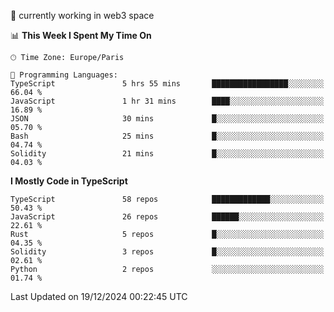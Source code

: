 🔭 currently working in web3 space

<!--START_SECTION:waka-->
📊 **This Week I Spent My Time On** 

```text
🕑︎ Time Zone: Europe/Paris

💬 Programming Languages: 
TypeScript               5 hrs 55 mins       █████████████████░░░░░░░░   66.04 % 
JavaScript               1 hr 31 mins        ████░░░░░░░░░░░░░░░░░░░░░   16.89 % 
JSON                     30 mins             █░░░░░░░░░░░░░░░░░░░░░░░░   05.70 % 
Bash                     25 mins             █░░░░░░░░░░░░░░░░░░░░░░░░   04.74 % 
Solidity                 21 mins             █░░░░░░░░░░░░░░░░░░░░░░░░   04.03 % 
```

**I Mostly Code in TypeScript** 

```text
TypeScript               58 repos            █████████████░░░░░░░░░░░░   50.43 % 
JavaScript               26 repos            ██████░░░░░░░░░░░░░░░░░░░   22.61 % 
Rust                     5 repos             █░░░░░░░░░░░░░░░░░░░░░░░░   04.35 % 
Solidity                 3 repos             █░░░░░░░░░░░░░░░░░░░░░░░░   02.61 % 
Python                   2 repos             ░░░░░░░░░░░░░░░░░░░░░░░░░   01.74 % 
```




 Last Updated on 19/12/2024 00:22:45 UTC
<!--END_SECTION:waka-->
